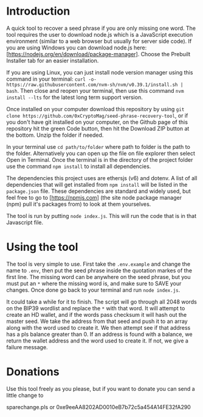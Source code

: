 # Introduction
A quick tool to recover a seed phrase if you are only missing one word. The tool requires the user to download node.js which is a JavaScript execution environment (similar to a web browser but usually for server side code). If you are using Windows you can download node.js here: [https://nodejs.org/en/download/package-manager]. Choose the Prebuilt Installer tab for an easier installation.

If you are using Linux, you can just install node version manager using this command in your terminal: `curl -o- https://raw.githubusercontent.com/nvm-sh/nvm/v0.39.1/install.sh | bash`. Then close and reopen your terminal, then use this command `nvm install --lts` for the latest long term support version.

Once installed on your computer download this repository by using `git clone https://github.com/0xCryptoMag/seed-phrase-recovery-tool`, or if you don't have git installed on your computer, on the Github page of this repository hit the green Code button, then hit the Download ZIP button at the bottom. Unzip the folder if needed.

In your terminal use `cd path/to/folder` where path to folder is the path to the folder. Alternatively you can open up the file on file explorer then select Open in Terminal. Once the terminal is in the directory of the project folder use the command `npm install` to install all dependencies.

The dependencies this project uses are ethersjs (v6) and dotenv. A list of all dependencies that will get installed from `npm install` will be listed in the `package.json` file. These dependencies are standard and widely used, but feel free to go to [https://npmjs.com] (the site node package manager (npm) pull it's packages from) to look at them yourselves.

The tool is run by putting `node index.js`. This will run the code that is in that Javascript file.


# Using the tool
The tool is very simple to use. First take the `.env.example` and change the name to `.env`, then put the seed phrase inside the quotation markes of the first line. The missing word can be anywhere on the seed phrase, but you must put an `*` where the missing word is, and make sure to SAVE your changes. Once done go back to your terminal and run `node index.js`.

It could take a while for it to finish. The script will go through all 2048 words on the BIP39 wordlist and replace the `*` with that word. It will attempt to create an HD wallet, and if the words pass checksum it will hash out the master seed. We take the address from that seed and push it to an array along with the word used to create it. We then attempt see if that address has a pls balance greater than 0. If an address is found with a balance, we return the wallet address and the word used to create it. If not, we give a failure message.


# Donations
Use this tool freely as you please, but if you want to donate you can send a little change to

sparechange.pls
or
0xe9eeAA8202AD0010eB7b72c5a454A14FE32fA290